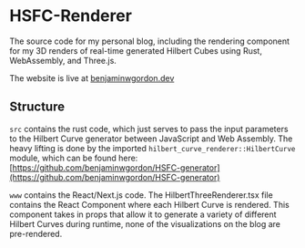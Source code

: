 # HSFC-Renderer

The source code for my personal blog, including the rendering component for my 3D renders of real-time generated Hilbert Cubes using Rust, WebAssembly, and Three.js.

The website is live at [benjaminwgordon.dev](https://benjaminwgordon.dev)

## Structure
`src` contains the rust code, which just serves to pass the input parameters to the Hilbert Curve generator between JavaScript and Web Assembly.  The heavy lifting is done by the imported `hilbert_curve_renderer::HilbertCurve` module, which can be found here: [https://github.com/benjaminwgordon/HSFC-generator](https://github.com/benjaminwgordon/HSFC-generator)

`www` contains the React/Next.js code.  The HilbertThreeRenderer.tsx file contains the React Component where each Hilbert Curve is rendered.  This component takes in props that allow it to generate a variety of different Hilbert Curves during runtime, none of the visualizations on the blog are pre-rendered.

